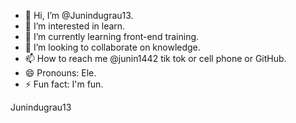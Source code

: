 - 👋 Hi, I’m @Junindugrau13.
- 👀 I’m interested in learn.
- 🌱 I’m currently learning front-end training.
- 💞️ I’m looking to collaborate on knowledge.
- 📫 How to reach me @junin1442 tik tok or cell phone or GitHub.
- 😄 Pronouns: Ele.
- ⚡ Fun fact: I'm fun.

Junindugrau13
